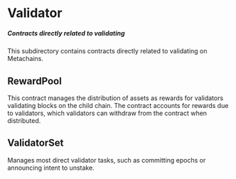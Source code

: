 # Validator

##### Contracts directly related to validating

This subdirectory contains contracts directly related to validating on Metachains.

## RewardPool

This contract manages the distribution of assets as rewards for validators validating blocks on the child chain. The contract accounts for rewards due to validators, which validators can withdraw from the contract when distributed.

## ValidatorSet

Manages most direct validator tasks, such as committing epochs or announcing intent to unstake.

